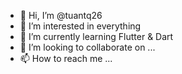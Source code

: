 - 👋 Hi, I’m @tuantq26
- 👀 I’m interested in everything
- 🌱 I’m currently learning Flutter & Dart
- 💞️ I’m looking to collaborate on ...
- 📫 How to reach me ...

<!---
tuantq26/tuantq26 is a ✨ special ✨ repository because its `README.md` (this file) appears on your GitHub profile.
You can click the Preview link to take a look at your changes.
--->
